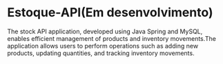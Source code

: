 # Estoque-API(Em desenvolvimento)
The stock API application, developed using Java Spring and MySQL, enables efficient management of products and inventory movements.The application allows users to perform operations such as adding new products, updating quantities, and tracking inventory movements. 
